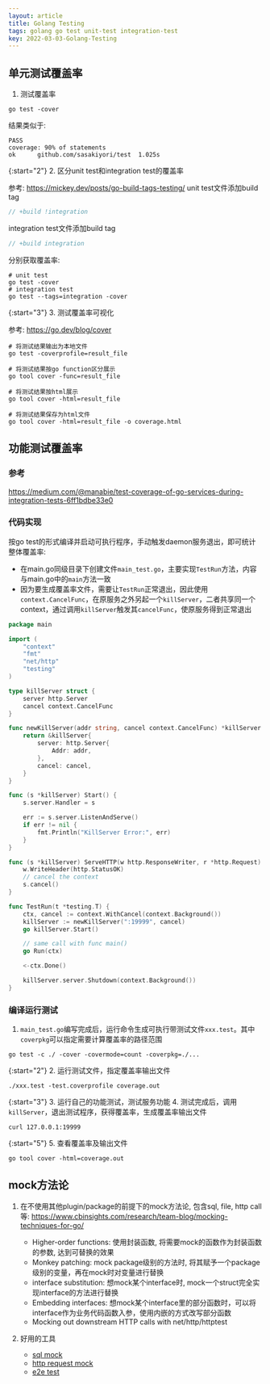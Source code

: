 ```yaml
---
layout: article
title: Golang Testing
tags: golang go test unit-test integration-test
key: 2022-03-03-Golang-Testing
---
```


## 单元测试覆盖率

1. 测试覆盖率

```shell
go test -cover
```

结果类似于:
```
PASS
coverage: 90% of statements
ok  	github.com/sasakiyori/test	1.025s
```

{:start="2"}
2. 区分unit test和integration test的覆盖率

参考: https://mickey.dev/posts/go-build-tags-testing/
unit test文件添加build tag
```go
// +build !integration

```

integration test文件添加build tag
```go
// +build integration

```

分别获取覆盖率:
```shell
# unit test
go test -cover
# integration test
go test --tags=integration -cover
```

{:start="3"}
3. 测试覆盖率可视化

参考: https://go.dev/blog/cover

```shell
# 将测试结果输出为本地文件
go test -coverprofile=result_file

# 将测试结果按go function区分展示
go tool cover -func=result_file

# 将测试结果按html展示
go tool cover -html=result_file

# 将测试结果保存为html文件
go tool cover -html=result_file -o coverage.html
```

## 功能测试覆盖率
### 参考
https://medium.com/@manabie/test-coverage-of-go-services-during-integration-tests-6ff1bdbe33e0

### 代码实现
按go test的形式编译并启动可执行程序，手动触发daemon服务退出，即可统计整体覆盖率:
- 在main.go同级目录下创建文件```main_test.go```，主要实现```TestRun```方法，内容与main.go中的```main```方法一致
- 因为要生成覆盖率文件，需要让```TestRun```正常退出，因此使用```context.CancelFunc```，在原服务之外另起一个```killServer```，二者共享同一个context，通过调用```killServer```触发其```cancelFunc```，使原服务得到正常退出


```go
package main

import (
	"context"
	"fmt"
	"net/http"
	"testing"
)

type killServer struct {
	server http.Server
	cancel context.CancelFunc
}

func newKillServer(addr string, cancel context.CancelFunc) *killServer {
	return &killServer{
		server: http.Server{
			Addr: addr,
		},
		cancel: cancel,
	}
}

func (s *killServer) Start() {
	s.server.Handler = s

	err := s.server.ListenAndServe()
	if err != nil {
		fmt.Println("KillServer Error:", err)
	}
}

func (s *killServer) ServeHTTP(w http.ResponseWriter, r *http.Request) {
	w.WriteHeader(http.StatusOK)
	// cancel the context
	s.cancel()
}

func TestRun(t *testing.T) {
	ctx, cancel := context.WithCancel(context.Background())
	killServer := newKillServer(":19999", cancel)
	go killServer.Start()

	// same call with func main()
	go Run(ctx)

	<-ctx.Done()

	killServer.server.Shutdown(context.Background())
}
```

### 编译运行测试
1. ```main_test.go```编写完成后，运行命令生成可执行带测试文件```xxx.test```。其中```coverpkg```可以指定需要计算覆盖率的路径范围

```shell
go test -c ./ -cover -covermode=count -coverpkg=./...
```

{:start="2"}
2. 运行测试文件，指定覆盖率输出文件
```shell
./xxx.test -test.coverprofile coverage.out
```

{:start="3"}
3. 运行自己的功能测试，测试服务功能
4. 测试完成后，调用```killServer```，退出测试程序，获得覆盖率，生成覆盖率输出文件
```shell
curl 127.0.0.1:19999
```

{:start="5"}
5. 查看覆盖率及输出文件
```shell
go tool cover -html=coverage.out
```

## mock方法论
1. 在不使用其他plugin/package的前提下的mock方法论, 包含sql, file, http call等:
https://www.cbinsights.com/research/team-blog/mocking-techniques-for-go/
	- Higher-order functions: 使用封装函数, 将需要mock的函数作为封装函数的参数, 达到可替换的效果
	- Monkey patching: mock package级别的方法时, 将其赋予一个package级别的变量，再在mock时对变量进行替换
	- interface substitution: 想mock某个interface时, mock一个struct完全实现interface的方法进行替换
	- Embedding interfaces: 想mock某个interface里的部分函数时，可以将interface作为业务代码函数入参，使用内嵌的方式改写部分函数
	- Mocking out downstream HTTP calls with net/http/httptest

2. 好用的工具
   - [sql mock](https://github.com/DATA-DOG/go-sqlmock)
   - [http request mock](https://github.com/appleboy/gofight/v2)
   - [e2e test](https://github.com/gavv/httpexpect)